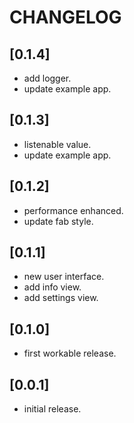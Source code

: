 # CHANGELOG

## [0.1.4]

* add logger.
* update example app.

## [0.1.3]

* listenable value.
* update example app.

## [0.1.2]

* performance enhanced.
* update fab style.

## [0.1.1]

* new user interface.
* add info view.
* add settings view.

## [0.1.0]

* first workable release.

## [0.0.1]

* initial release.

